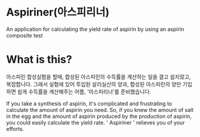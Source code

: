 # Aspiriner(아스피리너)

An application for calculating the yield rate of aspirin by using an aspirin composite test



# What is this?

아스피린 합성실험을 할때, 합성된 아스피린의 수득률을 계산하는 일을 결고 쉽지않고, 복잡합니다. 그래서 실험에 있어 투입된 살리실산의 양과, 합성된 아스피린의 양만 기입하면 쉽게 수득률을 계산해주는 어플, '아스피리너'를 준비했습니다.


If you take a synthesis of aspirin, it's complicated and frustrating to calculate the amount of aspirin you need. So, if you knew the amount of salt in the egg and the amount of aspirin produced by the production of aspirin, you could easily calculate the yield rate. ' Aspiriner ' relieves you of your efforts.
